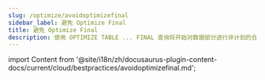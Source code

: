 ```yaml
---
slug: /optimize/avoidoptimizefinal
sidebar_label: 避免 Optimize Final
title: 避免 Optimize Final
description: 使用 OPTIMIZE TABLE ... FINAL 查询将开始对数据部分进行非计划的合并。
---
```


import Content from '@site/i18n/zh/docusaurus-plugin-content-docs/current/cloud/bestpractices/avoidoptimizefinal.md';

<Content />
